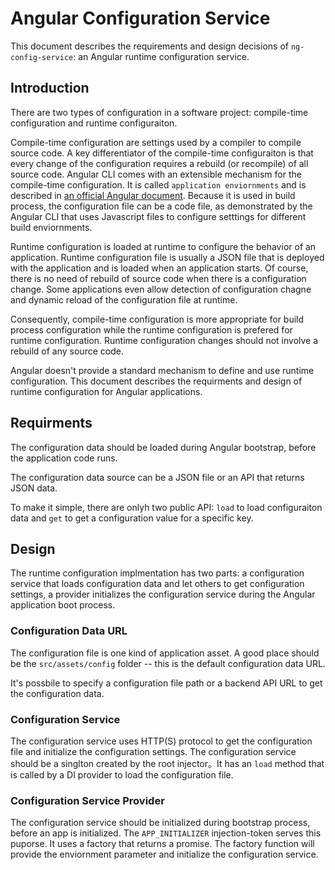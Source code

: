 # Angular Configuration Service

This document describes the requirements and design decisions of `ng-config-service`: an Angular runtime configuration service.

## Introduction

There are two types of configuration in a software project: compile-time configuration and runtime configuraiton.

Compile-time configuration are settings used by a compiler to compile source code. A key differentiator of the compile-time configuraiton is that every change of the configuration requires a rebuild (or recompile) of all source code. Angular CLI comes with an extensible mechanism for the compile-time configuration. It is called `application enviornments` and is described in [an official Angular document](https://github.com/angular/angular-cli/wiki/stories-application-environments). Because it is used in build process, the configuration file can be a code file, as demonstrated by the Angular CLI that uses Javascript files to configure setttings for different build enviornments.

Runtime configuration is loaded at runtime to configure the behavior of an application. Runtime configuration file is usually a JSON file that is deployed with the application and is loaded when an application starts. Of course, there is no need of rebuild of source code when there is a configuration change. Some applications even allow detection of configuration chagne and dynamic reload of the configuration file at runtime.

Consequently, compile-time configuration is more appropriate for build process configuration while the runtime configuration is prefered for runtime configuration. Runtime configuration changes should not involve a rebuild of any source code.

Angular doesn't provide a standard mechanism to define and use runtime configuration. This document describes the requirments and design of runtime configuration for Angular applications.

## Requirments

The configuration data should be loaded during Angular bootstrap, before the application code runs.

The configuration data source can be a JSON file or an API that returns JSON data.

To make it simple, there are onlyh two public API: `load` to load configuraiton data and `get` to get a configuration value for a specific key.

## Design

The runtime configuration implmentation has two parts: a configuration service that loads configuration data and let others to get configuration settings, a provider initializes the configuration service during the Angular application boot process.

### Configuration Data URL

The configuration file is one kind of application asset. A good place should be the `src/assets/config` folder -- this is the default configuration data URL.

It's possbile to specify a configuration file path or a backend API URL to get the configuration data.

### Configuration Service

The configuration service uses HTTP(S) protocol to get the configuration file and initialize the configuration settings. The configuration service should be a singlton created by the root injector。It has an `load` method that is called by a DI provider to load the configuration file.

### Configuration Service Provider

The configuration service should be initialized during bootstrap process, before an app is initialized. The `APP_INITIALIZER` injection-token serves this puporse. It uses a factory that returns a promise. The factory function will provide the enviornment parameter and initialize the configuration service.
